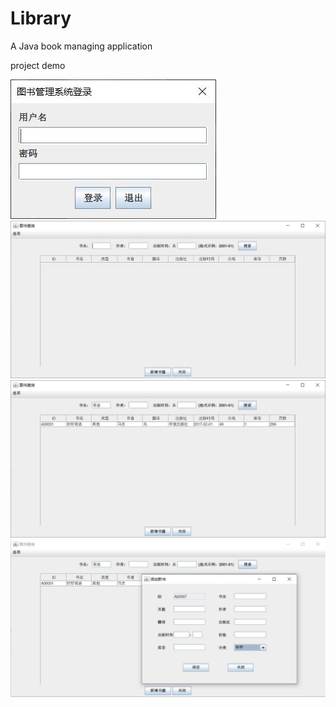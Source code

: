 # Library
 A Java book managing application

project demo

![image](https://github.com/Oxcarbazerpine/Library/blob/master/pictures/login.png)
![image](https://github.com/Oxcarbazerpine/Library/blob/master/pictures/home.png)
![image](https://github.com/Oxcarbazerpine/Library/blob/master/pictures/find.png)
![image](https://github.com/Oxcarbazerpine/Library/blob/master/pictures/add.png)
